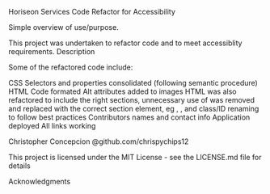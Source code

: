 Horiseon Services Code Refactor for Accessibility

Simple overview of use/purpose.

This project was undertaken to refactor code and to meet accessiblity requirements.
Description

Some of the refactored code include:

CSS Selectors and properties consolidated (following semantic procedure)
HTML Code formated
Alt attributes added to images
HTML was also refactored to include the right sections, unnecessary use of
was removed and replaced with the correct section element, eg , , and
class/ID renaming to follow best practices
Contributors names and contact info
Application deployed
All links working

Christopher Concepcion @github.com/chrispychips12

This project is licensed under the MIT License - see the LICENSE.md file for details

Acknowledgments
